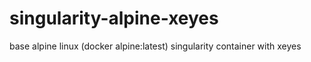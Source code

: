 # singularity-alpine-xeyes
base alpine linux (docker alpine:latest) singularity container with xeyes
